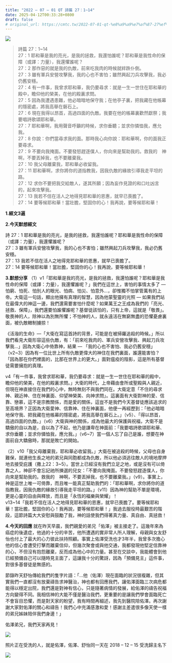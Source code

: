 ```yaml
---
title: "2022 – 07 – 01 QT 詩篇 27：1~14"
date: 2025-04-12T00:33:28+0800
draft: false
# original_url: https://cmtc.tw/2022-07-01-qt-%e8%a9%a9%e7%af%87-27%ef%bc%9a114
---
```


![](/images/qt.jpg)
> 詩篇 27：1\~14  
> 27：1 耶和華是我的亮光，是我的拯救，我還怕誰呢？耶和華是我性命的保障（或譯：力量），我還懼誰呢？  
> 27：2 那作惡的就是我的仇敵，前來吃我肉的時候就絆跌仆倒。  
> 27：3 雖有軍兵安營攻擊我，我的心也不害怕；雖然興起刀兵攻擊我，我必仍舊安穩。  
> 27：4 有一件事，我曾求耶和華，我仍要尋求：就是一生一世住在耶和華的殿中，瞻仰他的榮美，在他的殿裏求問。  
> 27：5 因為我遭遇患難，他必暗暗地保守我；在他亭子裏，把我藏在他帳幕的隱密處，將我高舉在磐石上。  
> 27：6 現在我得以昂首，高過四面的仇敵。我要在他的帳幕裏歡然獻祭；我要唱詩歌頌耶和華。  
> 27：7 耶和華啊，我用聲音呼籲的時候，求你垂聽；並求你憐恤我，應允我。  
> 27：8 你說：你們當尋求我的面。那時我心向你說：耶和華啊，你的面我正要尋求。  
> 27：9 不要向我掩面。不要發怒趕逐僕人，你向來是幫助我的。救我的　神啊，不要丟掉我，也不要離棄我。  
> 27：10 我父母離棄我，耶和華必收留我。  
> 27：11 耶和華啊，求你將你的道指教我，因我仇敵的緣故引導我走平坦的路。  
> 27：12 求你不要把我交給敵人，遂其所願；因為妄作見證的和口吐凶言的，起來攻擊我。  
> 27：13 我若不信在活人之地得見耶和華的恩惠，就早已喪膽了。  
> 27：14 要等候耶和華！當壯膽，堅固你的心！我再說，要等候耶和華！

**1.經文3遍**

**2.今天默想經文**
  
詩 27：1 耶和華是我的亮光，是我的拯救，我還怕誰呢？耶和華是我性命的保障（或譯：力量），我還懼誰呢？  
27：3 雖有軍兵安營攻擊我，我的心也不害怕；雖然興起刀兵攻擊我，我必仍舊安穩。  
27：13 我若不信在活人之地得見耶和華的恩惠，就早已喪膽了。  
27：14 要等候耶和華！當壯膽，堅固你的心！我再說，要等候耶和華！

**3.默想分享**
（1）v1「耶和華是我的亮光，是我的拯救，我還怕誰呢？耶和華是我性命的保障（或譯：力量），我還懼誰呢？」我們在這世上，害怕的事情太多了 — 怕窮、怕死、怕別人的眼光、怕病、怕災、怕意外…，卻惟獨不怕掌管萬有的上帝。大衛這一句話，顯出他擁有真理的智慧，因為他蒙聖靈的光照 — 如果我們站在最偉大的神這一邊，我們還需要害怕什麼呢？如果萬王之王成為我們的「亮光、拯救、保障」，我們還要怕誰懼誰呢？基督徒該怕的，只有上帝，這就是「敬畏」。敬畏神的人，除神以為別無所懼；不怕神的人，就永遠活在無窮無盡的恐懼憂慮裏面，被仇敵轄制擄掠！

《活潑的生命》—「大衛在寫這首詩的背景，可能是在被掃羅追殺的時候。」所以我們看見大衛形容這些仇敵，有：「前來吃我肉的、軍兵安營攻擊我、興起刀兵攻擊我…」因為大衛心中倚靠神，結果 — 「我的心也不害怕、我必仍舊安穩」（v2\~3）因為有一位比世上所有仇敵更偉大的神住在我們裏面，誰還能害怕？「因為那在你們裡面的，比那在世界上的更大。」面對瘟疫的陰影，這是所有基督徒需要擁抱的真理。

v4「有一件事，我曾求耶和華，我仍要尋求：就是一生一世住在耶和華的殿中，瞻仰他的榮美，在他的殿裏求問。」大衛的時代，上帝藉由會所或聖殿與人親近，但現在神直接住在我們的心中，無時無刻不與我們同在。大衛定意「不住的尋求神、親近神、住在神裏面、仰望神榮美、向神求問」。這裏面有大衛對神的愛、信靠、戀慕，這不是宗教關係，而是愛的關係，這豈不是我們今天基督徒應該追求的至高境界？正因為大衛愛神、信靠神、住在神裏面，他便一再經歷到：「他必暗暗地保守我、把我藏在他帳幕的隱密處，將我高舉在磐石上。」（v5）、「得以昂首，高過四面的仇敵。」（v6）大衛與神的關係，成為他最大的保護與祝福，大衛不是驕傲的自以為是，自以為了不起，他乃是謙卑在神面前：「我要唱詩歌頌耶和華、求你垂聽；並求你憐恤我，應允我。」（v6\~7）當一個人忘了自己是誰，想要在神面前自大驕傲時，那就是敗亡的開始。

（2）v10「我父母離棄我，耶和華必收留我。」大衛在被追殺的時候，父母也自身難保，就連他生長之地的弟兄與同胞都成為仇敵，所以他必須逃往敵人的境地摩押地去接受庇護（撒上22：3\~5）。當世上已經沒有我們立足之地，或是沒有可以倚靠之人，神卻不會忘記祂所揀選的兒女：「不要向我掩面。不要發怒趕逐僕人，你向來是幫助我的。救我的　神啊，不要丟掉我，也不要離棄我。」（v9）。事實上，神是這世上唯一可倚靠，而且唯一能真正幫助我們的：「耶和華啊，求你將你的道指教我，因我仇敵的緣故引導我走平坦的路。」（v11）因為神的幫助不單是環境，更是心靈的自由與釋放，而且是「永恆的福樂與榮耀」！  
v13\~14「我若不信在活人之地得見耶和華的恩惠，就早已喪膽了。要等候耶和華！當壯膽，堅固你的心！我再說，要等候耶和華！」我過去服役時最艱苦的階段，這節詩篇大大安慰與鼓勵了我，神的話使我們得著真力量、真自由、真拯救！

**4.今天的回應**
就在昨天早晨，我們親愛的弟兄「佑澤」被主接走了。這幾年來為癌症的後遺症，他過的十分的辛苦，他所遭遇的實非常人所人理解，母親與女友舒怡也付上了最大的心力彼此扶持照顧。事實上佑澤受洗也才3年半，我曾多次擔心他的信心會遭受打擊而離棄信仰，但幾次聚會或與他交通，我都發現他堅定信靠神的心，不但沒有抱怨離棄，反而成為他心中的力量。甚至在交談中，我能體會到他已經預備自己可以隨時見主面了，這讓我十分的驚訝，因為「預備見主」這件事，對很多基督徒是無感的。

節錄昨天舒怡傳給我們的隻字片語：「…他（佑澤）現在面臨的狀況很複雜，但其實我們一直都沒有放棄禱告求神醫治，神也都有回應我們，讓佑澤面臨三次病危都能得以穩定出院，我們還是對神有信心，只是隨著病情的發展，給佑澤的禱告祝福方向變得不同。我相信神的大能不僅是醫治我們，更重要的是讓我們學會面臨死亡不會盲目恐懼，而是對天家的盼望，我有時間再細述，我先到醫院陪佑澤。再次謝謝大家對佑澤的關心和禱告！我們心中充滿感激和愛！感謝主差遣很多像天使一樣的弟兄姊妹陪伴我們身邊！」

佑澤弟兄，我們天家再見！

![](/images/1-7.jpg)

照片正在受洗的人，就是佑澤，佑澤、舒怡同一天在 2018 – 12 – 15 受洗歸主名下

![](/images/Snipaste_2022-07-01_14-36-39.png)
